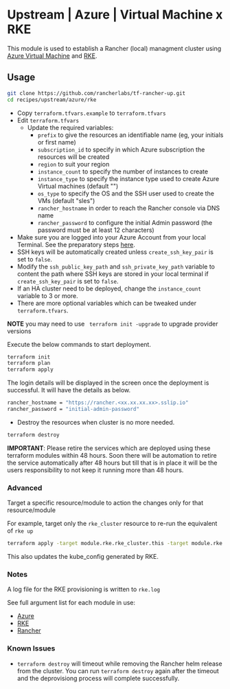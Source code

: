 # Upstream | Azure | Virtual Machine x RKE

This module is used to establish a Rancher (local) managment cluster using [Azure Virtual Machine](https://learn.microsoft.com/en-us/azure/virtual-machines/) and [RKE](https://rke.docs.rancher.com/).

## Usage

```bash
git clone https://github.com/rancherlabs/tf-rancher-up.git
cd recipes/upstream/azure/rke
```

- Copy `terraform.tfvars.example` to `terraform.tfvars`
- Edit `terraform.tfvars`
  - Update the required variables:
    -  `prefix` to give the resources an identifiable name (eg, your initials or first name)
    -  `subscription_id` to specify in which Azure subscription the resources will be created
    -  `region` to suit your region
    -  `instance_count` to specify the number of instances to create
    -  `instance_type` to specify the instance type used to create Azure Virtual machines (default "")
    -  `os_type` to specify the OS and the SSH user used to create the VMs (default "sles")
    -  `rancher_hostname` in order to reach the Rancher console via DNS name
    -  `rancher_password` to configure the initial Admin password (the password must be at least 12 characters)
- Make sure you are logged into your Azure Account from your local Terminal. See the preparatory steps [here](../../../../modules/infra/azure/README.md).
- SSH keys will be automatically created unless `create_ssh_key_pair` is set to `false`.
- Modify the `ssh_public_key_path` and `ssh_private_key_path` variable to content the path where SSH keys are stored in your local terminal if `create_ssh_key_pair` is set to `false`.
- If an HA cluster need to be deployed, change the `instance_count` variable to 3 or more.
- There are more optional variables which can be tweaked under `terraform.tfvars`.

**NOTE** you may need to use ` terraform init -upgrade` to upgrade provider versions

Execute the below commands to start deployment.

```bash
terraform init
terraform plan
terraform apply
```

The login details will be displayed in the screen once the deployment is successful. It will have the details as below.

```bash
rancher_hostname = "https://rancher.<xx.xx.xx.xx>.sslip.io"
rancher_password = "initial-admin-password"
```

- Destroy the resources when cluster is no more needed.
```bash
terraform destroy
```

**IMPORTANT**: Please retire the services which are deployed using these terraform modules within 48 hours. Soon there will be automation to retire the service automatically after 48 hours but till that is in place it will be the users responsibility to not keep it running more than 48 hours.

### Advanced

Target a specific resource/module to action the changes only for that resource/module

For example, target only the `rke_cluster` resource to re-run the equivalent of `rke up`

```bash
terraform apply -target module.rke.rke_cluster.this -target module.rke.local_file.kube_config_yaml
```

This also updates the kube_config generated by RKE.

### Notes

A log file for the RKE provisioning is written to `rke.log`

See full argument list for each module in use:
  - [Azure](../../../../modules/infra/azure)
  - [RKE](../../../../modules/distribution/rke)
  - [Rancher](../../../../modules/rancher)

### Known Issues
- `terraform destroy` will timeout while removing the Rancher helm release from the cluster. You can run `terraform destroy` again after the timeout and the deprovisiong process will complete successfully.  
